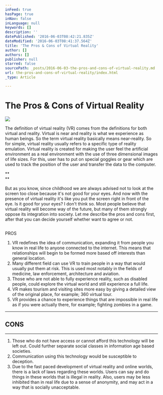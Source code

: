 ```yaml
---
inFeed: true
hasPage: true
inNav: false
inLanguage: null
keywords: []
description: ''
datePublished: '2016-06-03T08:42:21.835Z'
dateModified: '2016-06-03T08:41:37.564Z'
title: 'The Pros & Cons of Virtual Reality'
author: []
authors: []
publisher: null
starred: false
sourcePath: _posts/2016-06-03-the-pros-and-cons-of-virtual-reality.md
url: the-pros-and-cons-of-virtual-reality/index.html
_type: Article

---
```

# The Pros & Cons of Virtual Reality

![](https://the-grid-user-content.s3-us-west-2.amazonaws.com/ad2e985d-4f96-4f53-a412-ad1bdf2b823b.jpg)

The definition of virtual reality (VR) comes from the definitions for both virtual and reality. Virtual is near and reality is what we experience as human beings. So the term virtual reality basically means near-reality. So for simple, virtual reality usually refers to a specific type of reality emulation. Virtual reality is created for making the user feel the artificial environment as a real environment with the use of three dimensional images of life sizes. For this, user has to put on special goggles or gear which are used to track the position of the user and transfer the data to the computer. 

**  
**

But as you know, since childhood we are always advised not to look at the screen too close because it's not good for your eyes. And now with the presence of virtual reality it's like you put the screen right in front of the eye. Is it good for your eyes? I don't think so. Most people believe that virtual reality will become way of the future, but many of them strongly oppose its integration into society. Let me describe the pros and cons first, after that you can decide yourself whether want to agree or not.

## 

PROS

1. VR redefines the idea of communication, expanding it from people you know in real life to anyone connected to the internet. This means that relationships will begin to be formed more based off interests than general location.
2. Many different field can use VR to train people in a way that would usually put them at risk. This is used most notably in the fields of medicine, law enforcement, architecture and aviation.
3. Those who are not able to fully experience reality, such as disabled people, could explore the virtual world and still experience a full life.
4. VR makes tourism and visiting sites more easy by giving a detailed view of the original place, for example; 360 virtual tour.
5. VR provides a chance to experience things that are impossible in real life as if you were actually there, for example; fighting zombies in a game.

****

## CONS

****

1. Those who do not have access or cannot afford this technology will be left out. Could further separate social classes in information age based societies.
2. Communication using this technology would be susceptible to deception.
3. Due to the fast paced development of virtual reality and online worlds, there is a lack of laws regarding these worlds. Users can say and do things in these worlds that is illegal in reality. Also, users may be less inhibited than in real life due to a sense of anonymity, and may act in a way that is socially unacceptable.